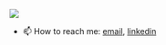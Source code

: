 ![](https://github-profile-summary-cards.vercel.app/api/cards/profile-details?username=ss18)

- 📫 How to reach me: [email](mailto:semen.zhydenko@gmail.com), [linkedin](https://www.linkedin.com/in/zhydenko/)
